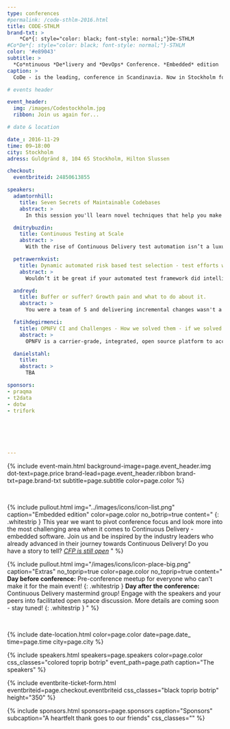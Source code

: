 ```yaml
---
type: conferences
#permalink: /code-sthlm-2016.html
title: CODE-STHLM
brand-txt: >
    *Co*{: style="color: black; font-style: normal;"}De-STHLM
#Co*De*{: style="color: black; font-style: normal;"}-STHLM
color: '#e89043'
subtitle: >
  *Co*ntinuous *De*livery and *DevOps* Conference. *Embedded* edition
caption: >
  CoDe - is the leading, conference in Scandinavia. Now in Stockholm for the second time.

# events header

event_header:
  img: /images/Codestockholm.jpg
  ribbon: Join us again for...

# date & location

date_: 2016-11-29
time: 09—18:00
city: Stockholm
adress: Guldgränd 8, 104 65 Stockholm, Hilton Slussen

checkout:
  eventbriteid: 24850613855

speakers:
  adamtornhill:
    title: Seven Secrets of Maintainable Codebases
    abstract: >
      In this session you'll learn novel techniques that help you make sense of large codebases. You'll learn to identify the code that really matters for your ability to maintain a system, how to prioritize improvements and even evaluate your architecture based on how you actually work with the code. We'll also cover the people side of programming as you learn to mine social information such as communication paths, developer knowledge and hotspots. All techniques are based on software evolution. They use data from the most underused informational source that we have in our industry: our version-control system. Each point is illustrated with a case study from a real-world project.

  dmitrybuzdin:
    title: Continuous Testing at Scale
    abstract: >
      With the rise of Continuous Delivery test automation isn’t a luxury anymore — it’s the norm. However, when dealing with highly complex and modular projects you would be disappointed to learn that it is a challenge to set-up a fully automated continuous testing pipeline. The typical problems are tool incompatibility and general lack of suitable solutions to scale out test automation processes. Imagine tens of thousands of automated test cases, which are required to be run for a product to be fully tested. During this talk Dmitry will answer the following questions: How do you run your automated tests in the shortest time frame possible? How can you tell if your functional test coverage is improving? How do you select and run the most appropriate test cases? How do you get actionable insights from the results of your testing process? How to be sure that it’s safe to release a software package to production? This presentation will guide you through a journey of building and improving a test automation pipeline based on Jenkins in a large telco organisation with hundreds of thousands of test executions performed on daily basis. By looking at this example it would be possible to see what tools are currently missing on the market and where the test automation industry should focus its efforts. The talk will outline examples of microservices developed to fill the functional gaps. This experience would be beneficial and applicable to your next large-scale CD project.

  petrawernkvist:
    title: Dynamic automated risk based test selection - test efforts where it matters most
    abstract: >
      Wouldn’t it be great if your automated test framework did intelligent test selections for you? If it tested what’s most important to test every single time without manual effort? Continuous Integration places high demands on automatic regression testing. You need to continuously ensure that your products are of high quality. While doing that, how do you know that you are spending your testing resources on the most important areas when it is not possible to test everything every time? At Westermo we have solved this. We let the automated test framework dynamically select the most important test cases to be executed based on a set of risk factors - every single time we execute a new test round.

  andreyd:
    title: Buffer or suffer? Growth pain and what to do about it.
    abstract: >
      You were a team of 5 and delivering incremental changes wasn't a problem - if something breaks you just fix it all together. But now you are ten teams. While you fix your colleagues wait. What can you do to avoid pressure and keep delivery pipeline green? I would like to share few ways that I used in different projects to overcome growth issues. Which one would work for you?

  fatihdegirmenci:
    title: OPNFV CI and Challenges - How we solved them - if we solved them at all!
    abstract: >
      OPNFV is a carrier-grade, integrated, open source platform to accelerate the introduction of new NFV products and services. It aims to build the platform by integrating components from different upstream projects such as OpenStack, OpenDaylight, OpenVswitch, KVM and so on. Apart from integrating different components, OPNFV aims to identify gaps in these components and fixes them directly in upstream. OPNFV sees CI/CD to be a solution to its challenges by providing a foundation for developing, integrating and testing OPNFV faster and more efficient through the release cycles. It is crucial for OPNFV and the ecosystem we are building the underlying upstream projects to find the best way to realize the principles and best practices of CI/CD methodologies to reduce the impacts caused by the integration work and be able to provide fast feedback to its own developers and other communities and a stable platform to our users release by release. During this session we will talk about the evolution of OPNFV CI/CD from the project's early days up till now and share our experiences.

  danielstahl:
    title:
    abstract: >
      TBA

sponsors:
- praqma
- t2data
- dotw
- trifork






---
```


{% include event-main.html
background-image=page.event_header.img
dot-text=page.price
brand-lead=page.event_header.ribbon
brand-txt=page.brand-txt
subtitle=page.subtitle
color=page.color %}

<br>

{% include pullout.html
img="../images/icons/icon-list.png"
caption="Embedded edition"
color=page.color
no_botrip=true
content="
{: .whitestrip }
This year we want to pivot conference focus and look more into the most challenging area when it comes to Continuous Delivery - embedded software. Join us and be inspired by the industry leaders who already advanced in their journey towards Continuous Delivery! Do you have a story to tell? *[CFP is still open](http://www.code-conf.com/cfp/)*
"
%}

{% include pullout.html
img="/images/icons/icon-place-big.png"
caption="Extras"
no_toprip=true
color=page.color
no_toprip=true
content="
**Day before conference:** Pre-conference meetup for everyone who can't make it for the main event!
{: .whitestrip }
**Day after the conference:** Continuous Delivery mastermind group! Engage with the speakers and your peers into facilitated open space discussion. More details are coming soon - stay tuned!
{: .whitestrip }
"
%}

<br/>

{% include date-location.html
color=page.color
date=page.date_
time=page.time
city=page.city %}

{% include speakers.html
speakers=page.speakers
color=page.color
css_classes="colored toprip botrip"
event_path=page.path
caption="The speakers" %}

{% include eventbrite-ticket-form.html
eventbriteid=page.checkout.eventbriteid
css_classes="black toprip botrip"
height="350" %}

{% include sponsors.html
sponsors=page.sponsors
caption="Sponsors"
subcaption="A heartfelt thank goes to our friends"
css_classes="" %}
